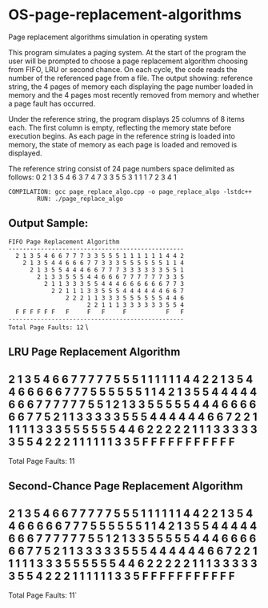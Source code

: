 # OS-page-replacement-algorithms
Page replacement algorithms simulation in operating system

This program simulates a paging system. At the start of the program the user will be prompted to choose a page replacement algorithm choosing from FIFO, LRU or second chance. On each cycle, the code reads the number of the referenced page from a file. The output showing: reference string, the 4 pages of memory each displaying the page number loaded in memory and the 4 pages most recently removed from memory and whether a page fault has occurred.

Under the reference string, the program displays 25 columns of 8 items each. The first column is empty, reflecting the memory state before execution begins. As each page in the reference string is loaded into memory, the state of memory as each page is loaded and removed is displayed.

The reference string consist of 24 page numbers space delimited as follows: 0 2 1 3 5 4 6 3 7 4 7 3 3 5 5 3 1 1 1 7 2 3 4 1


`COMPILATION: gcc page_replace_algo.cpp -o page_replace_algo -lstdc++` \
`        RUN: ./page_replace_algo`

## Output Sample:
`FIFO Page Replacement Algorithm` \
`-------------------------------------------------` \
`  2 1 3 5 4 6 6 7 7 7 3 3 5 5 5 1 1 1 1 1 1 4 4 2` \
`    2 1 3 5 4 4 6 6 6 7 7 3 3 3 5 5 5 5 5 5 1 1 4` \
`      2 1 3 5 5 4 4 4 6 6 7 7 7 3 3 3 3 3 3 5 5 1` \
`        2 1 3 3 5 5 5 4 4 6 6 6 7 7 7 7 7 7 3 3 5` \
`          2 1 1 3 3 3 5 5 4 4 4 6 6 6 6 6 6 7 7 3` \
`            2 2 1 1 1 3 3 5 5 5 4 4 4 4 4 4 6 6 7` \
`                2 2 2 1 1 3 3 3 5 5 5 5 5 5 4 4 6` \
`                      2 2 1 1 1 3 3 3 3 3 3 5 5 4` \
`  F F F F F F   F     F   F     F           F   F` \
`-------------------------------------------------` \
`Total Page Faults: 12` \


LRU Page Replacement Algorithm
-------------------------------------------------
  2 1 3 5 4 6 6 7 7 7 7 7 5 5 5 1 1 1 1 1 1 4 4 2
    2 1 3 5 4 4 6 6 6 6 6 7 7 7 5 5 5 5 5 5 1 1 4 
      2 1 3 5 5 4 4 4 4 4 6 6 6 7 7 7 7 7 7 5 5 1 
        2 1 3 3 5 5 5 5 5 4 4 4 6 6 6 6 6 6 7 7 5 
          2 1 1 3 3 3 3 3 5 5 5 4 4 4 4 4 4 6 6 7 
            2 2 1 1 1 1 1 3 3 3 5 5 5 5 5 5 4 4 6 
                2 2 2 2 2 1 1 1 3 3 3 3 3 3 5 5 4 
                          2 2 2 1 1 1 1 1 1 3 3 5
  F F F F F F   F         F     F           F   F 
-------------------------------------------------
Total Page Faults: 11


Second-Chance Page Replacement Algorithm
-------------------------------------------------
  2 1 3 5 4 6 6 7 7 7 7 7 5 5 5 1 1 1 1 1 1 4 4 2
    2 1 3 5 4 4 6 6 6 6 6 7 7 7 5 5 5 5 5 5 1 1 4 
      2 1 3 5 5 4 4 4 4 4 6 6 6 7 7 7 7 7 7 5 5 1 
        2 1 3 3 5 5 5 5 5 4 4 4 6 6 6 6 6 6 7 7 5 
          2 1 1 3 3 3 3 3 5 5 5 4 4 4 4 4 4 6 6 7 
            2 2 1 1 1 1 1 3 3 3 5 5 5 5 5 5 4 4 6 
                2 2 2 2 2 1 1 1 3 3 3 3 3 3 5 5 4 
                          2 2 2 1 1 1 1 1 1 3 3 5
  F F F F F F   F         F     F           F   F 
-------------------------------------------------
Total Page Faults: 11`
